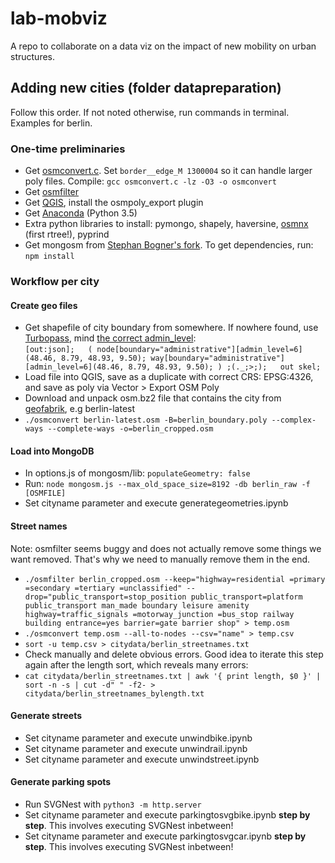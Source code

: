 # lab-mobviz
A repo to collaborate on a data viz on the impact of new mobility on urban structures.

## Adding new cities (folder datapreparation)
Follow this order. If not noted otherwise, run commands in terminal. Examples for berlin.
### One-time preliminaries
- Get [osmconvert.c][8]. Set `border__edge_M 1300004` so it can handle larger poly files. Compile: `gcc osmconvert.c -lz -O3 -o osmconvert`
- Get [osmfilter][9]
- Get [QGIS][2], install the osmpoly_export plugin
- Get [Anaconda][1] (Python 3.5)
- Extra python libraries to install: pymongo, shapely, haversine, [osmnx][10] (first rtree!), pyprind
- Get mongosm from [Stephan Bogner's fork][3]. To get dependencies, run: `npm install` 

### Workflow per city

#### Create geo files
- Get shapefile of city boundary from somewhere. If nowhere found, use [Turbopass][4], mind [the correct admin_level][7]:  
`[out:json];  
(
  node[boundary="administrative"][admin_level=6](48.46, 8.79, 48.93, 9.50);
  way[boundary="administrative"][admin_level=6](48.46, 8.79, 48.93, 9.50);
) ;(._;>;);  
out skel;`
- Load file into QGIS, save as a duplicate with correct CRS: EPSG:4326, and save as poly via Vector > Export OSM Poly
- Download and unpack osm.bz2 file that contains the city from [geofabrik][6], e.g berlin-latest
- `./osmconvert berlin-latest.osm -B=berlin_boundary.poly --complex-ways --complete-ways -o=berlin_cropped.osm`

#### Load into MongoDB
- In options.js of mongosm/lib: `populateGeometry: false`
- Run: `node mongosm.js --max_old_space_size=8192 -db berlin_raw -f [OSMFILE]`
- Set cityname parameter and execute generategeometries.ipynb

#### Street names
Note: osmfilter seems buggy and does not actually remove some things we want removed. That's why we need to manually remove them in the end.  

- `./osmfilter berlin_cropped.osm --keep="highway=residential =primary =secondary =tertiary =unclassified" --drop="public_transport=stop_position public_transport=platform public_transport man_made boundary leisure amenity highway=traffic_signals =motorway_junction =bus_stop railway building entrance=yes barrier=gate barrier shop" > temp.osm`
- `./osmconvert temp.osm --all-to-nodes --csv="name" > temp.csv`
- `sort -u temp.csv > citydata/berlin_streetnames.txt`
- Check manually and delete obvious errors. Good idea to iterate this step again after the length sort, which reveals many errors:
- `cat citydata/berlin_streetnames.txt | awk '{ print length, $0 }' | sort -n -s | cut -d" " -f2- > citydata/berlin_streetnames_bylength.txt`

#### Generate streets
- Set cityname parameter and execute unwindbike.ipynb
- Set cityname parameter and execute unwindrail.ipynb
- Set cityname parameter and execute unwindstreet.ipynb

#### Generate parking spots
- Run SVGNest with `python3 -m http.server`
- Set cityname parameter and execute parkingtosvgbike.ipynb **step by step**. This involves executing SVGNest inbetween!
- Set cityname parameter and execute parkingtosvgcar.ipynb **step by step**. This involves executing SVGNest inbetween!

[1]: https://www.continuum.io/downloads
[2]: http://www.qgis.org/
[3]: https://github.com/stephanbogner/node-mongosm
[4]: http://overpass-turbo.eu/
[5]: https://github.com/stephanbogner/SVGNest
[6]: http://download.geofabrik.de/
[7]: http://wiki.openstreetmap.org/wiki/Tag:boundary%3Dadministrative#10_admin_level_values_for_specific_countries
[8]: https://github.com/mapsme/osmctools/blob/master/osmconvert.c
[9]: http://wiki.openstreetmap.org/wiki/Osmfilter#Download
[10]: https://github.com/gboeing/osmnx